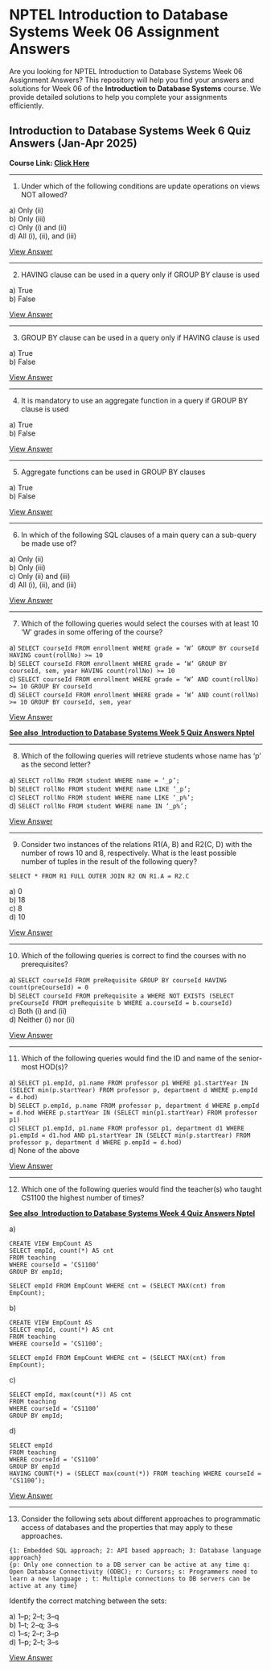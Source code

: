 # NPTEL Introduction to Database Systems Week 06 Assignment Answers

Are you looking for NPTEL Introduction to Database Systems Week 06 Assignment Answers? This repository will help you find your answers and solutions for Week 06 of the **Introduction to Database Systems** course. We provide detailed solutions to help you complete your assignments efficiently.

## Introduction to Database Systems Week 6 Quiz Answers (Jan-Apr 2025)

**Course Link: [**Click Here**](https://onlinecourses.nptel.ac.in/noc25_cs40/course)**

***

1. Under which of the following conditions are update operations on views NOT allowed?

a) Only (ii)\
b) Only (iii)\
c) Only (i) and (ii)\
d) All (i), (ii), and (iii)

[View Answer](https://my.progiez.com/courses/introduction-to-database-systems-answers/)

***

2. HAVING clause can be used in a query only if GROUP BY clause is used

a) True\
b) False

[View Answer](https://my.progiez.com/courses/introduction-to-database-systems-answers/)

***

3. GROUP BY clause can be used in a query only if HAVING clause is used

a) True\
b) False

[View Answer](https://my.progiez.com/courses/introduction-to-database-systems-answers/)

***

4. It is mandatory to use an aggregate function in a query if GROUP BY clause is used

a) True\
b) False

[View Answer](https://my.progiez.com/courses/introduction-to-database-systems-answers/)

***

5. Aggregate functions can be used in GROUP BY clauses

a) True\
b) False

[View Answer](https://my.progiez.com/courses/introduction-to-database-systems-answers/)

***

6. In which of the following SQL clauses of a main query can a sub-query be made use of?

a) Only (ii)\
b) Only (iii)\
c) Only (ii) and (iii)\
d) All (i), (ii), and (iii)

[View Answer](https://my.progiez.com/courses/introduction-to-database-systems-answers/)

***

7. Which of the following queries would select the courses with at least 10 ‘W’ grades in some offering of the course?

a) `SELECT courseId FROM enrollment WHERE grade = ‘W’ GROUP BY courseId HAVING count(rollNo) >= 10`\
b) `SELECT courseId FROM enrollment WHERE grade = ‘W’ GROUP BY courseId, sem, year HAVING count(rollNo) >= 10`\
c) `SELECT courseId FROM enrollment WHERE grade = ‘W’ AND count(rollNo) >= 10 GROUP BY courseId`\
d) `SELECT courseId FROM enrollment WHERE grade = ‘W’ AND count(rollNo) >= 10 GROUP BY courseId, sem, year`

[View Answer](https://my.progiez.com/courses/introduction-to-database-systems-answers/)

[****See also**  **Introduction to Database Systems Week 5 Quiz Answers Nptel****](https://progiez.com/introduction-to-database-systems-week-5-quiz-answers)

***

8. Which of the following queries will retrieve students whose name has ‘p’ as the second letter?

a) `SELECT rollNo FROM student WHERE name = ‘_p’;`\
b) `SELECT rollNo FROM student WHERE name LIKE ‘_p’;`\
c) `SELECT rollNo FROM student WHERE name LIKE ‘_p%’;`\
d) `SELECT rollNo FROM student WHERE name IN ‘_p%’;`

[View Answer](https://my.progiez.com/courses/introduction-to-database-systems-answers/)

***

9. Consider two instances of the relations R1(A, B) and R2(C, D) with the number of rows 10 and 8, respectively. What is the least possible number of tuples in the result of the following query?

<!---->

    SELECT * FROM R1 FULL OUTER JOIN R2 ON R1.A = R2.C

a) 0\
b) 18\
c) 8\
d) 10

[View Answer](https://my.progiez.com/courses/introduction-to-database-systems-answers/)

***

10. Which of the following queries is correct to find the courses with no prerequisites?

a) `SELECT courseId FROM preRequisite GROUP BY courseId HAVING count(preCourseId) = 0`\
b) `SELECT courseId FROM preRequisite a WHERE NOT EXISTS (SELECT preCourseId FROM preRequisite b WHERE a.courseId = b.courseId)`\
c) Both (i) and (ii)\
d) Neither (i) nor (ii)

[View Answer](https://my.progiez.com/courses/introduction-to-database-systems-answers/)

***

11. Which of the following queries would find the ID and name of the senior-most HOD(s)?

a) `SELECT p1.empId, p1.name FROM professor p1 WHERE p1.startYear IN (SELECT min(p.startYear) FROM professor p, department d WHERE p.empId = d.hod)`\
b) `SELECT p.empId, p.name FROM professor p, department d WHERE p.empId = d.hod WHERE p.startYear IN (SELECT min(p1.startYear) FROM professor p1)`\
c) `SELECT p1.empId, p1.name FROM professor p1, department d1 WHERE p1.empId = d1.hod AND p1.startYear IN (SELECT min(p.startYear) FROM professor p, department d WHERE p.empId = d.hod)`\
d) None of the above

[View Answer](https://my.progiez.com/courses/introduction-to-database-systems-answers/)

***

12. Which one of the following queries would find the teacher(s) who taught CS1100 the highest number of times?

[****See also**  **Introduction to Database Systems Week 4 Quiz Answers Nptel****](https://progiez.com/introduction-to-database-systems-week-4-quiz-answers)

a)

    CREATE VIEW EmpCount AS
    SELECT empId, count(*) AS cnt
    FROM teaching
    WHERE courseId = ‘CS1100’
    GROUP BY empId;

    SELECT empId FROM EmpCount WHERE cnt = (SELECT MAX(cnt) from EmpCount);

b)

    CREATE VIEW EmpCount AS
    SELECT empId, count(*) AS cnt
    FROM teaching
    WHERE courseId = ‘CS1100’;

    SELECT empId FROM EmpCount WHERE cnt = (SELECT MAX(cnt) from EmpCount);

c)

    SELECT empId, max(count(*)) AS cnt
    FROM teaching
    WHERE courseId = ‘CS1100’
    GROUP BY empId;

d)

    SELECT empId
    FROM teaching
    WHERE courseId = ‘CS1100’
    GROUP BY empId
    HAVING COUNT(*) = (SELECT max(count(*)) FROM teaching WHERE courseId = ‘CS1100’);

[View Answer](https://my.progiez.com/courses/introduction-to-database-systems-answers/)

***

13. Consider the following sets about different approaches to programmatic access of databases and the properties that may apply to these approaches.

<!---->

    {1: Embedded SQL approach; 2: API based approach; 3: Database language approach}
    {p: Only one connection to a DB server can be active at any time q: Open Database Connectivity (ODBC); r: Cursors; s: Programmers need to learn a new language ; t: Multiple connections to DB servers can be active at any time}

Identify the correct matching between the sets:

a) 1–p; 2–t; 3–q\
b) 1–t; 2–q; 3–s\
c) 1–s; 2–r; 3–p\
d) 1–p; 2–t; 3–s

[View Answer](https://my.progiez.com/courses/introduction-to-database-systems-answers/)
